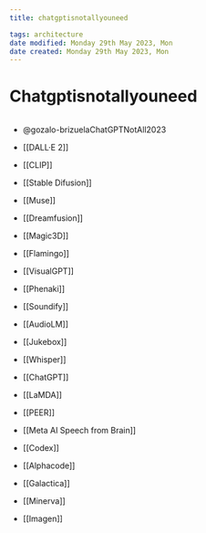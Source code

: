```yaml
---
title: chatgptisnotallyouneed

tags: architecture 
date modified: Monday 29th May 2023, Mon
date created: Monday 29th May 2023, Mon
---
```


# Chatgptisnotallyouneed
```toc
```

- @gozalo-brizuelaChatGPTNotAll2023

- [[DALL·E 2]]

- [[CLIP]]

- [[Stable Difusion]]

- [[Muse]]

- [[Dreamfusion]]

- [[Magic3D]]

- [[Flamingo]]

- [[VisualGPT]]

- [[Phenaki]]

- [[Soundify]]

- [[AudioLM]]

- [[Jukebox]]

- [[Whisper]]

- [[ChatGPT]]

- [[LaMDA]]

- [[PEER]]

- [[Meta AI Speech from Brain]]

- [[Codex]]

- [[Alphacode]]

- [[Galactica]]

- [[Minerva]]

- [[Imagen]]
